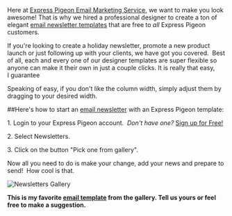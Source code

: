 Here at [Express Pigeon Email Marketing Service](http://expresspigeon.com), we want to make you
look awesome! That is why we hired a professional designer to create a
ton of elegant [email newsletter templates](https://expresspigeon.com/gallery) that are free to *all*
Express Pigeon customers.

If you're looking to create a holiday newsletter, promote a new product
launch or just following up with your clients, we have got you covered.
 Best of all, each and every one of our designer templates are super
flexible so anyone can make it their own in just a couple clicks. It is
really that easy, I guarantee

Speaking of easy, if you don't like the column width, simply adjust them
by dragging to your desired width.

##Here's how to start an [email newsletter](https://expresspigeon.com/gallery) with an Express Pigeon template:


​1. Login to your Express Pigeon account.  *Don't have one?* [Sign up
for Free!](https://expresspigeon.com/access/registration)

​2. Select Newsletters.

​3. Click on the button "Pick one from gallery".

Now all you need to do is make your change, add your news and prepare to
send!  How cool is that.

![Newsletters Gallery](/blog/images/2012/expresspigeonc2a0e28094c2a0newsletters-gallery-2.jpg "ewsletters Gallery")



**This is my favorite [email template](https://expresspigeon.com/gallery) from
the gallery. Tell us yours or feel free to make a suggestion.**
